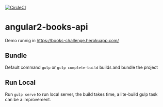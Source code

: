 [![CircleCI](https://circleci.com/gh/BrunoAzzi/books-challenge.svg?style=svg)](https://circleci.com/gh/BrunoAzzi/books-challenge)

# angular2-books-api

Demo runnig in https://books-challenge.herokuapp.com/

## Bundle

Default command `gulp` or `gulp complete-build` builds and bundle the project

## Run Local

Run `gulp serve` to run local server, the build takes time, a lite-build gulp task can be a improvement.
